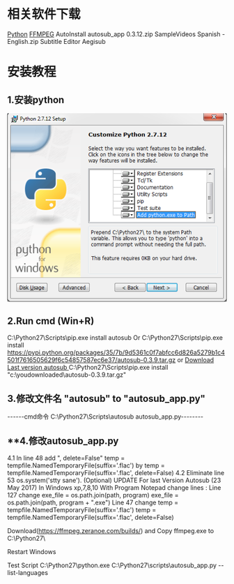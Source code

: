 # 相关软件下载
[Python](https://www.python.org/ftp/python/2.7.12/python-2.7.12.msi)
[FFMPEG](https://ffmpeg.zeranoe.com/builds/)
AutoInstall autosub_app 0.3.12.zip
SampleVideos Spanish - English.zip
Subtitle Editor Aegisub


# 安装教程
## **1.安装python**
![title](../../.local/static/2020/4/3/安装python.1590582082788.png)

## **2.Run cmd (Win+R)**
C:\Python27\Scripts\pip.exe install autosub
Or
C:\Python27\Scripts\pip.exe install https://pypi.python.org/packages/35/7b/9d5361c0f7abfcc6d826a5279b1c4501f7616505629f6c54857587ec6e37/autosub-0.3.9.tar.gz
or
[Download Last version autosub ](https://pypi.python.org/pypi/autosub)
C:\Python27\Scripts\pip.exe install "c:\youdownloaded\autosub-0.3.9.tar.gz"

## **3.修改文件名  "autosub" to "autosub_app.py"**
------cmd命令  C:\Python27\Scripts\autosub autosub_app.py--------

## **4.修改autosub_app.py
4.1 In line 48 add ", delete=False"
temp = tempfile.NamedTemporaryFile(suffix='.flac')
by
temp = tempfile.NamedTemporaryFile(suffix='.flac', delete=False)
4.2 Eliminate line 53 os.system('stty sane'). (Optional)
UPDATE For last Version Autosub (23 May 2017)
In Windows xp,7,8,10
With Program Notepad change lines :
Line 127 change
exe_file = os.path.join(path, program)
exe_file = os.path.join(path, program + ".exe")
Line 47 change
temp = tempfile.NamedTemporaryFile(suffix='.flac')
temp = tempfile.NamedTemporaryFile(suffix='.flac', delete=False)

Download(https://ffmpeg.zeranoe.com/builds/) and
Copy ffmpeg.exe to C:\Python27\

Restart Windows

Test Script C:\Python27\python.exe C:\Python27\scripts\autosub_app.py --list-languages


